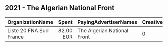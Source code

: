 ## 2021 - The Algerian National Front 
|OrganizationName|Spent|PayingAdvertiserNames|CreativeUrls|Impressions|Genders|AgeBrackets|CountryCodes|BillingAddresses|CandidateBallotInformation|
|:---|---:|:---|:---|---:|:---|:---|:---|:---|:---|
|Liste 20 FNA Sud France|82.00 EUR|The Algerian National Front|[0](https://www.snap.com/political-ads/asset/266464266fb5e4bb27a226cff94c964cfcc8ef86d35ada9380440a24bb4c420c?mediaType=mp4)|63,126|MALE|18+|france|FR|Liste 20 FNA Sud France|
